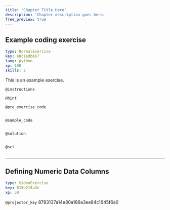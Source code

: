 ```yaml
---
title: 'Chapter Title Here'
description: 'Chapter description goes here.'
free_preview: true
---
```


## Example coding exercise

```yaml
type: NormalExercise
key: e8c1edbe67
lang: python
xp: 100
skills: 2
```

This is an example exercise.

`@instructions`


`@hint`


`@pre_exercise_code`
```{python}

```

`@sample_code`
```{python}

```

`@solution`
```{python}

```

`@sct`
```{python}

```

---

## Defining Numeric Data Columns

```yaml
type: VideoExercise
key: 815e218a3e
xp: 50
```

`@projector_key`
8783137a14e80a186a3ee84c1645f6a0
